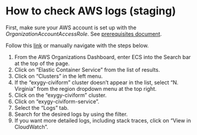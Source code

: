 # How to check AWS logs (staging)

First, make sure your AWS account is set up with the *OrganizationAccountAccessRole*.  See [prerequisites document](https://github.com/civiform/docs/blob/main/docs/contributor-guide/developer-guide/deploy-system/prerequisites.md).

Follow this [link](https://us-east-1.console.aws.amazon.com/ecs/v2/clusters/exygy-civiform/services/exygy-civiform-service/logs?region=us-east-1) or manually navigate with the steps below.

1. From the AWS Organizations Dashboard, enter ECS into the Search bar at the top of the page.
2. Click on “Elastic Container Service” from the list of results.
3. Click on “Clusters” in the left menu.
4. If the “exygy-civiform” cluster doesn’t appear in the list, select “N. Virginia” from the region dropdown menu at the top right.
5. Click on the “exygy-civiform” cluster.
6. Click on “exygy-civiform-service”.
7. Select the “Logs” tab.
8. Search for the desired logs by using the filter.
9. If you want more detailed logs, including stack traces, click on “View in CloudWatch”.